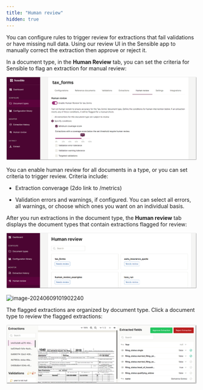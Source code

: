 ```yaml
---
title: "Human review"
hidden: true
---
```


You can configure rules to trigger review for extractions that fail validations or have missing null data. Using our review UI in the Sensible app to manually correct the extraction then approve or reject it.

In a document type, in the **Human Review** tab, you can set the criteria for Sensible to flag an extraction for manual review:

![Click to enlarge](https://raw.githubusercontent.com/sensible-hq/sensible-docs/main/readme-sync/assets/v0/images/final/human_review_1.png) 

You can enable human review for all documents in a type, or you can set criteria to trigger review. Criteria include:

- Extraction converage (2do link to /metrics)

- Validation errors and warnings, if configured. You can select all errors, all warnings, or choose which ones you want on an individual basis. 

  

After you run extractions in the document type, the **Human review** tab displays the document types that contain extractions flagged for review:

![Click to enlarge](https://raw.githubusercontent.com/sensible-hq/sensible-docs/main/readme-sync/assets/v0/images/final/human_review_2.png) 





![image-20240609101902240](C:\Users\franc\AppData\Roaming\Typora\typora-user-images\image-20240609101902240.png)

The flagged extractions are organized by document type. Click a document type to review the flagged extractions:

![Click to enlarge](https://raw.githubusercontent.com/sensible-hq/sensible-docs/main/readme-sync/assets/v0/images/final/human_review_3.png) 